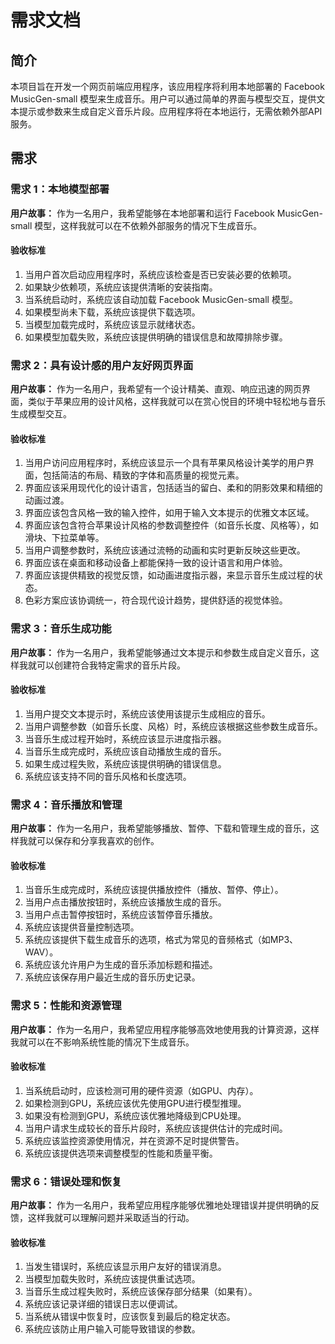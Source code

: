 # 需求文档

## 简介

本项目旨在开发一个网页前端应用程序，该应用程序将利用本地部署的 Facebook MusicGen-small 模型来生成音乐。用户可以通过简单的界面与模型交互，提供文本提示或参数来生成自定义音乐片段。应用程序将在本地运行，无需依赖外部API服务。

## 需求

### 需求 1：本地模型部署

**用户故事：** 作为一名用户，我希望能够在本地部署和运行 Facebook MusicGen-small 模型，这样我就可以在不依赖外部服务的情况下生成音乐。

#### 验收标准

1. 当用户首次启动应用程序时，系统应该检查是否已安装必要的依赖项。
2. 如果缺少依赖项，系统应该提供清晰的安装指南。
3. 当系统启动时，系统应该自动加载 Facebook MusicGen-small 模型。
4. 如果模型尚未下载，系统应该提供下载选项。
5. 当模型加载完成时，系统应该显示就绪状态。
6. 如果模型加载失败，系统应该提供明确的错误信息和故障排除步骤。

### 需求 2：具有设计感的用户友好网页界面

**用户故事：** 作为一名用户，我希望有一个设计精美、直观、响应迅速的网页界面，类似于苹果应用的设计风格，这样我就可以在赏心悦目的环境中轻松地与音乐生成模型交互。

#### 验收标准

1. 当用户访问应用程序时，系统应该显示一个具有苹果风格设计美学的用户界面，包括简洁的布局、精致的字体和高质量的视觉元素。
2. 界面应该采用现代化的设计语言，包括适当的留白、柔和的阴影效果和精细的动画过渡。
3. 界面应该包含风格一致的输入控件，如用于输入文本提示的优雅文本区域。
4. 界面应该包含符合苹果设计风格的参数调整控件（如音乐长度、风格等），如滑块、下拉菜单等。
5. 当用户调整参数时，系统应该通过流畅的动画和实时更新反映这些更改。
6. 界面应该在桌面和移动设备上都能保持一致的设计语言和用户体验。
7. 界面应该提供精致的视觉反馈，如动画进度指示器，来显示音乐生成过程的状态。
8. 色彩方案应该协调统一，符合现代设计趋势，提供舒适的视觉体验。

### 需求 3：音乐生成功能

**用户故事：** 作为一名用户，我希望能够通过文本提示和参数生成自定义音乐，这样我就可以创建符合我特定需求的音乐片段。

#### 验收标准

1. 当用户提交文本提示时，系统应该使用该提示生成相应的音乐。
2. 当用户调整参数（如音乐长度、风格）时，系统应该根据这些参数生成音乐。
3. 当音乐生成过程开始时，系统应该显示进度指示器。
4. 当音乐生成完成时，系统应该自动播放生成的音乐。
5. 如果生成过程失败，系统应该提供明确的错误信息。
6. 系统应该支持不同的音乐风格和长度选项。

### 需求 4：音乐播放和管理

**用户故事：** 作为一名用户，我希望能够播放、暂停、下载和管理生成的音乐，这样我就可以保存和分享我喜欢的创作。

#### 验收标准

1. 当音乐生成完成时，系统应该提供播放控件（播放、暂停、停止）。
2. 当用户点击播放按钮时，系统应该播放生成的音乐。
3. 当用户点击暂停按钮时，系统应该暂停音乐播放。
4. 系统应该提供音量控制选项。
5. 系统应该提供下载生成音乐的选项，格式为常见的音频格式（如MP3、WAV）。
6. 系统应该允许用户为生成的音乐添加标题和描述。
7. 系统应该保存用户最近生成的音乐历史记录。

### 需求 5：性能和资源管理

**用户故事：** 作为一名用户，我希望应用程序能够高效地使用我的计算资源，这样我就可以在不影响系统性能的情况下生成音乐。

#### 验收标准

1. 当系统启动时，应该检测可用的硬件资源（如GPU、内存）。
2. 如果检测到GPU，系统应该优先使用GPU进行模型推理。
3. 如果没有检测到GPU，系统应该优雅地降级到CPU处理。
4. 当用户请求生成较长的音乐片段时，系统应该提供估计的完成时间。
5. 系统应该监控资源使用情况，并在资源不足时提供警告。
6. 系统应该提供选项来调整模型的性能和质量平衡。

### 需求 6：错误处理和恢复

**用户故事：** 作为一名用户，我希望应用程序能够优雅地处理错误并提供明确的反馈，这样我就可以理解问题并采取适当的行动。

#### 验收标准

1. 当发生错误时，系统应该显示用户友好的错误消息。
2. 当模型加载失败时，系统应该提供重试选项。
3. 当音乐生成过程失败时，系统应该保存部分结果（如果有）。
4. 系统应该记录详细的错误日志以便调试。
5. 当系统从错误中恢复时，应该恢复到最后的稳定状态。
6. 系统应该防止用户输入可能导致错误的参数。